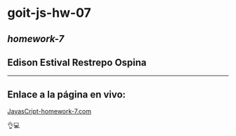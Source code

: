 # **goit-js-hw-07**
## *homework-7*
## Edison Estival Restrepo Ospina

---

## **Enlace a la página en vivo:**
[JavasCript-homework-7.com](https://edirestrepo.github.io/goit-js-hw-07/ "JavaScript-homework-7")

👌💻
